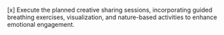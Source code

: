 [x] Execute the planned creative sharing sessions, incorporating guided breathing exercises, visualization, and nature-based activities to enhance emotional engagement.